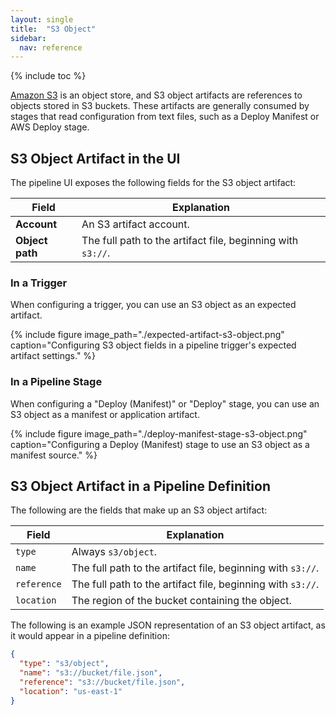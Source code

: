 ```yaml
---
layout: single
title:  "S3 Object"
sidebar:
  nav: reference
---
```


{% include toc %}

[Amazon S3](https://aws.amazon.com/s3/) is an object store, and S3 object
artifacts are references to objects stored in S3 buckets. These artifacts are
generally consumed by stages that read configuration from text files, such as a
Deploy Manifest or AWS Deploy stage.

## S3 Object Artifact in the UI

The pipeline UI exposes the following fields for the S3 object artifact:

<table>
  <thead>
    <tr>
      <th>Field</th>
      <th>Explanation</th>
    </tr>
  </thead>
  <tbody>
    <tr>
      <td><strong>Account</strong></td>
      <td>An S3 artifact account.</td>
    </tr>
    <tr>
      <td><strong>Object path</strong></td>
      <td>The full path to the artifact file, beginning with <code>s3://</code>.</td>
    </tr>
  </tbody>
</table>

### In a Trigger

When configuring a trigger, you can use an S3 object as an expected artifact.

{%
  include
  figure
  image_path="./expected-artifact-s3-object.png"
  caption="Configuring S3 object fields in a pipeline trigger's expected
           artifact settings."
%}

### In a Pipeline Stage

When configuring a "Deploy (Manifest)" or "Deploy" stage, you can use an S3
object as a manifest or application artifact.

{%
  include
  figure
  image_path="./deploy-manifest-stage-s3-object.png"
  caption="Configuring a Deploy (Manifest) stage to use an S3 object as a
           manifest source."
%}

## S3 Object Artifact in a Pipeline Definition

The following are the fields that make up an S3 object artifact:

| Field | Explanation |
|-|-----------|
| `type` | Always `s3/object`. |
| `name` | The full path to the artifact file, beginning with `s3://`. |
| `reference` | The full path to the artifact file, beginning with `s3://`. |
| `location` | The region of the bucket containing the object. |

The following is an example JSON representation of an S3 object artifact, as it
would appear in a pipeline definition:

```json
{
  "type": "s3/object",
  "name": "s3://bucket/file.json",
  "reference": "s3://bucket/file.json",
  "location": "us-east-1"
}
```
